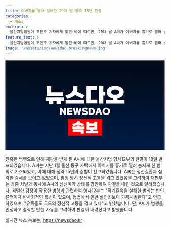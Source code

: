 ```yaml
---
title: 아버지를 찔러 살해한 20대 딸 징역 15년 판결
categories:
  - News
excerpt: >
  울산지방법원이 조민주 기자에게 밝힌 바에 따르면, 20대 딸 A씨가 아버지를 흉기로 찔러 살해한 혐의로 징역 15년을 선고받았다. A씨는 정신질환을 앓고 있었으며, 범행 당시 환청과 망상 등의 증상이 있었음이 확인됐다. 재판부는 존속살해의 반인륜적이고 반사회적인 특성을 강조하며, A씨의 심신미약 상태와 범행을 인정한 점을 고려하여 판단했다. 함께 집에 있던 어머니도 휴대전화를 빼앗겨 협박당한 것으로 알려졌다. 
feature_text: >
  울산지방법원이 조민주 기자에게 밝힌 바에 따르면, 20대 딸 A씨가 아버지를 흉기로 찔러 살해한 혐의로 징역 15년을 선고받았다. A씨는 정신질환을 앓고 있었으며, 범행 당시 환청과 망상 등의 증상이 있었음이 확인됐다. 재판부는 존속살해의 반인륜적이고 반사회적인 특성을 강조하며, A씨의 심신미약 상태와 범행을 인정한 점을 고려하여 판단했다. 함께 집에 있던 어머니도 휴대전화를 빼앗겨 협박당한 것으로 알려졌다. 
image: '/assets/img/newsdao_breakingnews.jpg'
---
```


<p><img src="/assets/img/newsdao_breakingnews.jpg" alt="cryptoinkorea 속보" /></p>

<p>잔혹한 범행으로 인해 재판을 받게 된 A씨에 대한 울산지법 형사12부의 판결이 18일 발표되었습니다. A씨는 지난 1월 울산 동구 자택에서 아버지를 흉기로 찔러 숨지게 한 혐의로 기소되었고, 이에 대해 징역 15년의 중형이 선고되었습니다. A씨는 정신질환과 심각한 증세를 보이고 있었으며, 범행 당시 정신적 고통을 겪고 있었음을 고려하여 재판부는 가중 처벌과 동시에 A씨의 심신미약 상태를 감안하여 판결을 내린 것으로 알려졌습니다.
격렬한 감정이 작용한 범행과 관련하여 형사12부는 "직계존속을 살해한 범죄는 반인륜적이자 반사회적인 특성이 있으며, 형법에서 일반 살인죄보다 가중처벌한다"고 언급하였으며, "유족들도 극도의 정신적 고통을 겪고 있다"고 밝혔습니다. 단, A씨가 범행을 인정하고 참작할 만한 사유를 고려하여 판결이 내려졌다고 밝혔습니다.</p>
실시간 뉴스 속보는, <a href="https://newsdao.kr" rel="dofollow">https://newsdao.kr</a>


